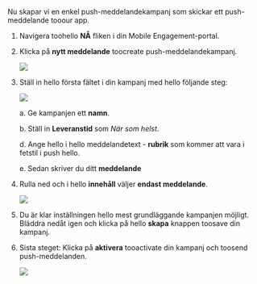 Nu skapar vi en enkel push-meddelandekampanj som skickar ett push-meddelande tooour app.

1. Navigera toohello **NÅ** fliken i din Mobile Engagement-portal.
2. Klicka på **nytt meddelande** toocreate push-meddelandekampanj.
   
    ![](./media/mobile-engagement-windows-push-campaign/new-announcement.png)
3. Ställ in hello första fältet i din kampanj med hello följande steg:
   
    ![](./media/mobile-engagement-windows-push-campaign/campaign-first-params.png)
   
    a. Ge kampanjen ett **namn**.
   
    b. Ställ in **Leveranstid** som *När som helst*.
   
    d. Ange hello i hello meddelandetext - **rubrik** som kommer att vara i fetstil i push hello.
   
    e. Sedan skriver du ditt **meddelande**
4. Rulla ned och i hello **innehåll** väljer **endast meddelande**.
   
    ![](./media/mobile-engagement-windows-push-campaign/campaign-content.png)
5. Du är klar inställningen hello mest grundläggande kampanjen möjligt. Bläddra nedåt igen och klicka på hello **skapa** knappen toosave din kampanj.
6. Sista steget: Klicka på **aktivera** tooactivate din kampanj och toosend push-meddelanden.
   
    ![](./media/mobile-engagement-windows-push-campaign/campaign-activate.png)

